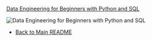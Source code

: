[Data Engineering for Beginners with Python and SQL](https://nordea.udemy.com/course/data-engineering-for-beginners-with-python-and-sql/?src=sac&kw=Python+for+data+engineering)  

![Data Engineering for Beginners with Python and SQL]()


- [Back to Main README](/README.md)